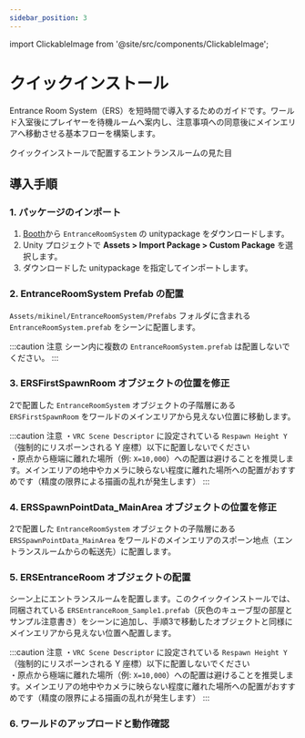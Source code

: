 ```yaml
---
sidebar_position: 3
---
```


import ClickableImage from '@site/src/components/ClickableImage';

# クイックインストール

Entrance Room System（ERS）を短時間で導入するためのガイドです。ワールド入室後にプレイヤーを待機ルームへ案内し、注意事項への同意後にメインエリアへ移動させる基本フローを構築します。

<ClickableImage src="/img/ers-quick-install-overview.png" alt="ERS クイックインストールの概要" />

<p style={{ textAlign: 'center' }}>クイックインストールで配置するエントランスルームの見た目</p>

## 導入手順

### 1. パッケージのインポート

1. [Booth](https://nmxi.booth.pm/)から `EntranceRoomSystem` の unitypackage をダウンロードします。
2. Unity プロジェクトで **Assets > Import Package > Custom Package** を選択します。
3. ダウンロードした unitypackage を指定してインポートします。

### 2. EntranceRoomSystem Prefab の配置

`Assets/mikinel/EntranceRoomSystem/Prefabs` フォルダに含まれる `EntranceRoomSystem.prefab` をシーンに配置します。

<ClickableImage src="/img/ers-prefab-in-scene.png" alt="EntranceRoomSystem Prefab 配置例" />

:::caution 注意
シーン内に複数の `EntranceRoomSystem.prefab` は配置しないでください。
:::

### 3. ERSFirstSpawnRoom オブジェクトの位置を修正

2で配置した `EntranceRoomSystem` オブジェクトの子階層にある `ERSFirstSpawnRoom` をワールドのメインエリアから見えない位置に移動します。

<ClickableImage src="/img/ers-first-spawn-room.png" alt="ERSFirstSpawnRoom 配置例" />

:::caution 注意
・`VRC Scene Descriptor` に設定されている `Respawn Height Y`（強制的にリスポーンされる Y 座標）以下に配置しないでください  
・原点から極端に離れた場所（例: `X=10,000`）への配置は避けることを推奨します。メインエリアの地中やカメラに映らない程度に離れた場所への配置がおすすめです（精度の限界による描画の乱れが発生します）
:::

### 4. ERSSpawnPointData_MainArea オブジェクトの位置を修正

2で配置した `EntranceRoomSystem` オブジェクトの子階層にある `ERSSpawnPointData_MainArea` をワールドのメインエリアのスポーン地点（エントランスルームからの転送先）に配置します。

<ClickableImage src="/img/ers-main-area-spawn-point.png" alt="ERSSpawnPointData_MainArea 配置例" />

### 5. ERSEntranceRoom オブジェクトの配置

シーン上にエントランスルームを配置します。このクイックインストールでは、同梱されている `ERSEntranceRoom_Sample1.prefab`（灰色のキューブ型の部屋とサンプル注意書き）をシーンに追加し、手順3で移動したオブジェクトと同様にメインエリアから見えない位置へ配置します。

<ClickableImage src="/img/ers-entrance-room-sample.png" alt="ERSEntranceRoom 配置例" />

:::caution 注意
・`VRC Scene Descriptor` に設定されている `Respawn Height Y`（強制的にリスポーンされる Y 座標）以下に配置しないでください  
・原点から極端に離れた場所（例: `X=10,000`）への配置は避けることを推奨します。メインエリアの地中やカメラに映らない程度に離れた場所への配置がおすすめです（精度の限界による描画の乱れが発生します）
:::

### 6. ワールドのアップロードと動作確認
